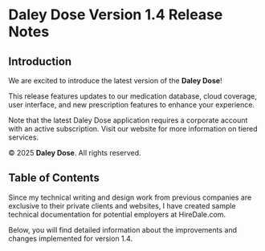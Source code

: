 # Daley Dose Version 1.4 Release Notes

## Introduction

We are excited to introduce the latest version of the **Daley Dose**!

This release features updates to our medication database, cloud coverage, user interface, and new prescription features to enhance your experience. 

Note that the latest Daley Dose application requires a corporate account with an active subscription. Visit our website for more information on tiered services.

© 2025 **Daley Dose**. All rights reserved.

## Table of Contents

Since my technical writing and design work from previous companies are exclusive to their private clients and websites, I have created sample technical documentation for potential employers at HireDale.com.

Below, you will find detailed information about the improvements and changes implemented for version 1.4.
